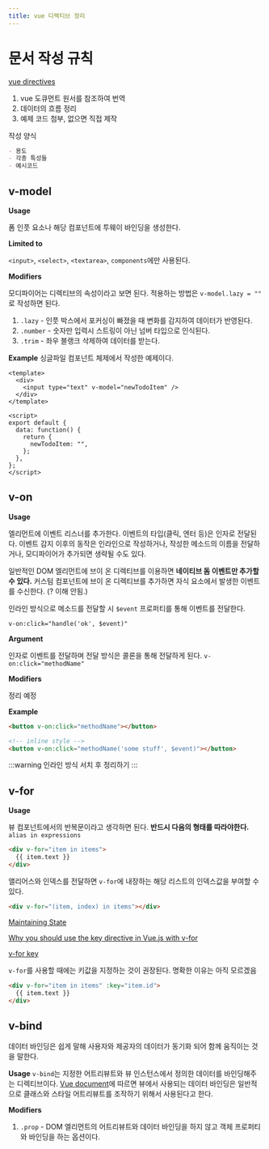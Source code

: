 ```yaml
---
title: vue 디렉티브 정리
---
```


# 문서 작성 규칙

[vue directives](https://vuejs.org/v2/api/#Directives)

1. vue 도큐먼트 원서를 참조하여 번역
2. 데이터의 흐름 정리
3. 예제 코드 첨부, 없으면 직접 제작

작성 양식

```markdown
- 용도
- 각종 특성들
- 예시코드
```

## v-model

**Usage**

폼 인풋 요소나 해당 컴포넌트에 투웨이 바인딩을 생성한다.

**Limited to**

`<input>`, `<select>`, `<textarea>`, `components`에만 사용된다.

**Modifiers**

모디파이어는 디렉티브의 속성이라고 보면 된다. 적용하는 방법은 `v-model.lazy = ""` 로 작성하면 된다.

1. `.lazy` - 인풋 박스에서 포커싱이 빠졌을 때 변화를 감지하여 데이터가 반영된다.
2. `.number` - 숫자만 입력시 스트링이 아닌 넘버 타입으로 인식된다.
3. `.trim` - 좌우 블랭크 삭제하여 데이터를 받는다.

**Example**
싱글파일 컴포넌트 체제에서 작성한 예제이다.

```vue
<template>
  <div>
    <input type="text" v-model="newTodoItem" />
  </div>
</template>

<script>
export default {
  data: function() {
    return {
      newTodoItem: "",
    };
  },
};
</script>
```

## v-on

**Usage**

엘리먼트에 이벤트 리스너를 추가한다. 이벤트의 타입(클릭, 엔터 등)은 인자로 전달된다. 이벤트 감지 이후의 동작은 인라인으로 작성하거나, 작성한 메소드의 이름을 전달하거나, 모디파이어가 추가되면 생략될 수도 있다.

일반적인 DOM 엘리먼트에 브이 온 디렉티브를 이용하면 **네이티브 돔 이벤트만 추가할 수 있다.** 커스텀 컴포넌트에 브이 온 디렉티브를 추가하면 자식 요소에서 발생한 이벤트를 수신한다. (? 이해 안됨.)

인라인 방식으로 메소드를 전달할 시 `$event` 프로퍼티를 통해 이벤트를 전달한다.

`v-on:click="handle('ok', $event)"`

**Argument**

인자로 이벤트를 전달하며 전달 방식은 콜론을 통해 전달하게 된다. `v-on:click="methodName"`

**Modifiers**

정리 예정

**Example**

```html
<button v-on:click="methodName"></button>

<!-- inline style -->
<button v-on:click="methodName('some stuff', $event)"></button>
```

:::warning
인라인 방식 서치 후 정리하기
:::

## v-for

**Usage**

뷰 컴포넌트에서의 반복문이라고 생각하면 된다. **반드시 다음의 형태를 따라야한다.** `alias in expressions`

```html
<div v-for="item in items">
  {{ item.text }}
</div>
```

앨리어스와 인덱스를 전달하면 `v-for`에 내장하는 해당 리스트의 인덱스값을 부여할 수 있다.

```html
<div v-for="(item, index) in items"></div>
```

[Maintaining State](https://vuejs.org/v2/guide/list.html#Maintaining-State)

[Why you should use the key directive in Vue.js with v-for](https://deepsource.io/blog/key-attribute-vue-js/)

[v-for key](https://v3.ko.vuejs.org/api/special-attributes.html#key)

`v-for`를 사용할 때에는 키값을 지정하는 것이 권장된다. 명확한 이유는 아직 모르겠음

```html
<div v-for="item in items" :key="item.id">
  {{ item.text }}
</div>
```

## v-bind

데이터 바인딩은 쉽게 말해 사용자와 제공자의 데이터가 동기화 되어 함께 움직이는 것을 말한다.

**Usage**
`v-bind`는 지정한 어트리뷰트와 뷰 인스턴스에서 정의한 데이터를 바인딩해주는 디렉티브이다. [Vue document](https://vuejs.org/v2/guide/class-and-style.html)에 따르면 뷰에서 사용되는 데이터 바인딩은 일반적으로 클래스와 스타일 어트리뷰트를 조작하기 위해서 사용된다고 한다.

**Modifiers**

1. `.prop` - DOM 엘리먼트의 어트리뷰트와 데이터 바인딩을 하지 않고 객체 프로퍼티와 바인딩을 하는 옵션이다.
